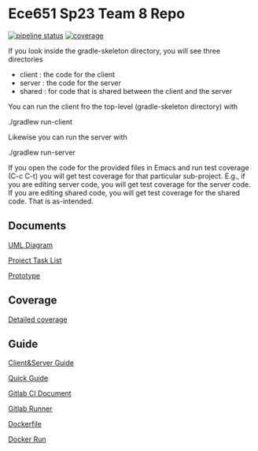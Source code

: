 Ece651 Sp23 Team 8 Repo
======================================
[![pipeline status](https://gitlab.oit.duke.edu/ys386/ece651-sp23-team8-riskgame/badges/main/pipeline.svg)](https://gitlab.oit.duke.edu/ys386/ece651-sp23-team8-riskgame/-/pipelines)
[![coverage](https://gitlab.oit.duke.edu/ys386/ece651-sp23-team8-riskgame/badges/main/coverage.svg?job=test)](https://ys386.pages.oit.duke.edu/ece651-sp23-team8-riskgame/dashboard.html)

If you look inside the gradle-skeleton directory, you will see three directories

- client : the code for the client
- server : the code for the server
- shared : for code that is shared between the client and the server

You can run the client fro the top-level (gradle-skeleton directory)
with

./gradlew run-client

Likewise you can run the server with

./gradlew run-server

If you open the code for the provided files in Emacs and run test
coverage (C-c C-t) you will get test coverage for that particular
sub-project.  E.g., if you are editing server code, you will get
test coverage for the server code.  If you are editing shared
code, you will get test coverage for the shared code. That is
as-intended.


## Documents
[UML Diagram](https://www.canva.com/design/DAFb0hZmeyU/WHC6Jp9ISU1aHNBpZ1FC7Q/edit)

[Project Task List](https://docs.google.com/spreadsheets/d/1T11l-u_cKE7usFyzeh6nFgeQg2giplyMUG1rpR9TXeo/edit#gid=0)

[Prototype](https://www.icloud.com/keynote/061JqScAnVkA7e9KYzufytFaw#%E7%B0%A1%E5%A0%B1)

## Coverage
[Detailed coverage](https://ys386.pages.oit.duke.edu/ece651-sp23-team8-riskgame/dashboard.html)

## Guide
[Client&Server Guide](https://gitlab.oit.duke.edu/ys386/ece651-sp23-team8-riskgame/-/blob/main/client_server.md)

[Quick Guide](https://gitlab.oit.duke.edu/ys386/ece651-sp23-team8-riskgame/-/blob/main/git_quick_reference.md)

[Gitlab CI Document](https://docs.gitlab.com/ee/ci/yaml/)

[Gitlab Runner](https://docs.gitlab.com/runner/)

[Dockerfile](https://docs.docker.com/engine/reference/builder/)

[Docker Run]( https://docs.docker.com/engine/reference/run/)

